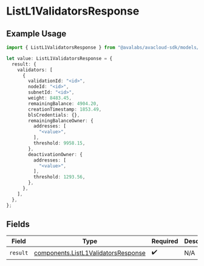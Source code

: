 # ListL1ValidatorsResponse

## Example Usage

```typescript
import { ListL1ValidatorsResponse } from "@avalabs/avacloud-sdk/models/operations";

let value: ListL1ValidatorsResponse = {
  result: {
    validators: [
      {
        validationId: "<id>",
        nodeId: "<id>",
        subnetId: "<id>",
        weight: 8483.45,
        remainingBalance: 4904.20,
        creationTimestamp: 1853.49,
        blsCredentials: {},
        remainingBalanceOwner: {
          addresses: [
            "<value>",
          ],
          threshold: 9958.15,
        },
        deactivationOwner: {
          addresses: [
            "<value>",
          ],
          threshold: 1293.56,
        },
      },
    ],
  },
};
```

## Fields

| Field                                                                                      | Type                                                                                       | Required                                                                                   | Description                                                                                |
| ------------------------------------------------------------------------------------------ | ------------------------------------------------------------------------------------------ | ------------------------------------------------------------------------------------------ | ------------------------------------------------------------------------------------------ |
| `result`                                                                                   | [components.ListL1ValidatorsResponse](../../models/components/listl1validatorsresponse.md) | :heavy_check_mark:                                                                         | N/A                                                                                        |